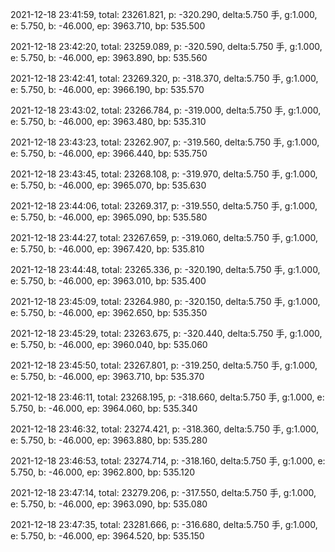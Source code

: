 2021-12-18 23:41:59, total: 23261.821, p: -320.290, delta:5.750 手, g:1.000, e: 5.750, b: -46.000, ep: 3963.710, bp: 535.500

2021-12-18 23:42:20, total: 23259.089, p: -320.590, delta:5.750 手, g:1.000, e: 5.750, b: -46.000, ep: 3963.890, bp: 535.560

2021-12-18 23:42:41, total: 23269.320, p: -318.370, delta:5.750 手, g:1.000, e: 5.750, b: -46.000, ep: 3966.190, bp: 535.570

2021-12-18 23:43:02, total: 23266.784, p: -319.000, delta:5.750 手, g:1.000, e: 5.750, b: -46.000, ep: 3963.480, bp: 535.310

2021-12-18 23:43:23, total: 23262.907, p: -319.560, delta:5.750 手, g:1.000, e: 5.750, b: -46.000, ep: 3966.440, bp: 535.750

2021-12-18 23:43:45, total: 23268.108, p: -319.970, delta:5.750 手, g:1.000, e: 5.750, b: -46.000, ep: 3965.070, bp: 535.630

2021-12-18 23:44:06, total: 23269.317, p: -319.550, delta:5.750 手, g:1.000, e: 5.750, b: -46.000, ep: 3965.090, bp: 535.580

2021-12-18 23:44:27, total: 23267.659, p: -319.060, delta:5.750 手, g:1.000, e: 5.750, b: -46.000, ep: 3967.420, bp: 535.810

2021-12-18 23:44:48, total: 23265.336, p: -320.190, delta:5.750 手, g:1.000, e: 5.750, b: -46.000, ep: 3963.010, bp: 535.400

2021-12-18 23:45:09, total: 23264.980, p: -320.150, delta:5.750 手, g:1.000, e: 5.750, b: -46.000, ep: 3962.650, bp: 535.350

2021-12-18 23:45:29, total: 23263.675, p: -320.440, delta:5.750 手, g:1.000, e: 5.750, b: -46.000, ep: 3960.040, bp: 535.060

2021-12-18 23:45:50, total: 23267.801, p: -319.250, delta:5.750 手, g:1.000, e: 5.750, b: -46.000, ep: 3963.710, bp: 535.370

2021-12-18 23:46:11, total: 23268.195, p: -318.660, delta:5.750 手, g:1.000, e: 5.750, b: -46.000, ep: 3964.060, bp: 535.340

2021-12-18 23:46:32, total: 23274.421, p: -318.360, delta:5.750 手, g:1.000, e: 5.750, b: -46.000, ep: 3963.880, bp: 535.280

2021-12-18 23:46:53, total: 23274.714, p: -318.160, delta:5.750 手, g:1.000, e: 5.750, b: -46.000, ep: 3962.800, bp: 535.120

2021-12-18 23:47:14, total: 23279.206, p: -317.550, delta:5.750 手, g:1.000, e: 5.750, b: -46.000, ep: 3963.090, bp: 535.080

2021-12-18 23:47:35, total: 23281.666, p: -316.680, delta:5.750 手, g:1.000, e: 5.750, b: -46.000, ep: 3964.520, bp: 535.150